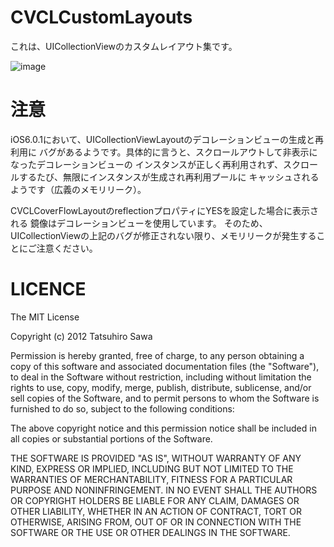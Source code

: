 CVCLCustomLayouts
=================

これは、UICollectionViewのカスタムレイアウト集です。

![image](https://github.com/sawat/CVCLCustomLayouts/blob/master/ScreenShots/ss1_cover_flow.png?raw=true)


注意
====
iOS6.0.1において、UICollectionViewLayoutのデコレーションビューの生成と再利用に
バグがあるようです。具体的に言うと、スクロールアウトして非表示になったデコレーションビューの
インスタンスが正しく再利用されず、スクロールするたび、無限にインスタンスが生成され再利用プールに
キャッシュされるようです（広義のメモリリーク）。

CVCLCoverFlowLayoutのreflectionプロパティにYESを設定した場合に表示される
鏡像はデコレーションビューを使用しています。
そのため、UICollectionViewの上記のバグが修正されない限り、メモリリークが発生することにご注意ください。

LICENCE
=======

The MIT License

Copyright (c) 2012 Tatsuhiro Sawa

Permission is hereby granted, free of charge, to any person obtaining a copy 
of this software and associated documentation files (the "Software"), to deal 
in the Software without restriction, including without limitation the rights 
to use, copy, modify, merge, publish, distribute, sublicense, and/or sell copies
of the Software, and to permit persons to whom the Software is furnished to do
so, subject to the following conditions:

The above copyright notice and this permission notice shall be included in all 
copies or substantial portions of the Software.

THE SOFTWARE IS PROVIDED "AS IS", WITHOUT WARRANTY OF ANY KIND, EXPRESS OR IMPLIED, 
INCLUDING BUT NOT LIMITED TO THE WARRANTIES OF MERCHANTABILITY, FITNESS FOR A 
PARTICULAR PURPOSE AND NONINFRINGEMENT. IN NO EVENT SHALL THE AUTHORS OR COPYRIGHT 
HOLDERS BE LIABLE FOR ANY CLAIM, DAMAGES OR OTHER LIABILITY, WHETHER IN AN ACTION 
OF CONTRACT, TORT OR OTHERWISE, ARISING FROM, OUT OF OR IN CONNECTION WITH THE 
SOFTWARE OR THE USE OR OTHER DEALINGS IN THE SOFTWARE.